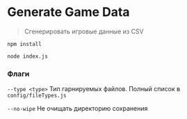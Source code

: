 # Generate Game Data
> Сгенерировать игровые данные из CSV

`npm install`

`node index.js`

### Флаги
`--type <type>` Тип гарнируемых файлов. Полный список в `config/fileTypes.js`

`--no-wipe` Не очищать директорию сохранения
